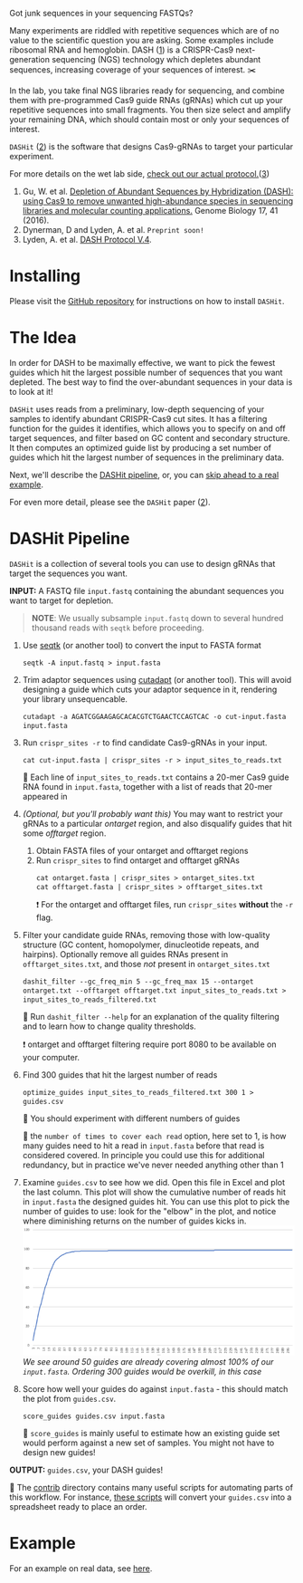 Got junk sequences in your sequencing FASTQs? 

Many experiments are riddled with repetitive sequences which are of no
value to the scientific question you are asking. Some examples include
ribosomal RNA and hemoglobin. DASH ([1](#dash)) is a CRISPR-Cas9
next-generation sequencing (NGS) technology which depletes abundant
sequences, increasing coverage of your sequences of interest. :scissors:

In the lab, you take final NGS libraries ready for sequencing, and
combine them with pre-programmed Cas9 guide RNAs (gRNAs) which cut up
your repetitive sequences into small fragments. You then size select
and amplify your remaining DNA, which should contain most or only your
sequences of interest. 

`DASHit` ([2](#dashit)) is the software that designs Cas9-gRNAs to target your particular experiment.

For more details on the wet lab side, [check out our actual protocol.](https://dx.doi.org/10.17504/protocols.io.6rjhd4n)([3](#dash-protocol))

1. <a name="dash"></a> Gu, W. et al. [Depletion of Abundant Sequences by Hybridization (DASH): using Cas9 to remove unwanted high-abundance species in sequencing libraries and molecular counting applications.](https://genomebiology.biomedcentral.com/articles/10.1186/s13059-016-0904-5) Genome Biology 17, 41 (2016).
2. <a name="dashit"></a> Dynerman, D and Lyden, A. et al. `Preprint soon!`
3. <a name="dash-protocol"></a> Lyden, A. et al. [DASH Protocol V.4](https://https://dx.doi.org/10.17504/protocols.io.6rjhd4n).

# Installing 

Please visit the [GitHub repository](https://www.github.com/czbiohub/dashit) for instructions on how to install `DASHit`.

# The Idea
In order for DASH to be maximally effective, we want to pick the fewest guides which hit the largest possible number of sequences that you want depleted. The best way to find the over-abundant sequences in your data is to look at it!

`DASHit` uses reads from a preliminary, low-depth sequencing of your samples to identify abundant CRISPR-Cas9 cut sites. It has a filtering function for the guides it identifies, which allows you to specify on and off target sequences, and filter based on GC content and secondary structure. It then computes an optimized guide list by producing a set number of guides which hit the largest number of sequences in the preliminary data.

Next, we'll describe the [DASHit pipeline](#dashit-pipeline), or, you can [skip ahead to a real example](#a-real-example).

For even more detail, please see the `DASHit` paper ([2](#dashit)). 

# DASHit Pipeline
`DASHit` is a collection of several tools you can use to design gRNAs that target the sequences you want.

**INPUT:** A FASTQ file `input.fastq` containing the abundant sequences you want to target for depletion.

> **NOTE**: We usually subsample `input.fastq` down to several hundred thousand reads with `seqtk` before proceeding. 

1. Use [seqtk](https://github.com/lh3/seqtk) (or another tool) to convert the input to FASTA format
   ```shell
   seqtk -A input.fastq > input.fasta
   ```
2. Trim adaptor sequences using [cutadapt](https://cutadapt.readthedocs.io/en/stable/installation.html) (or another tool). This will avoid designing a guide which cuts your adaptor sequence in it, rendering your library unsequencable. 
   ```shell
   cutadapt -a AGATCGGAAGAGCACACGTCTGAACTCCAGTCAC -o cut-input.fasta input.fasta
   ```

3. Run `crispr_sites -r` to find candidate Cas9-gRNAs in your input.
   ```shell
   cat cut-input.fasta | crispr_sites -r > input_sites_to_reads.txt
   ```
   :flashlight: Each line of `input_sites_to_reads.txt` contains a 20-mer Cas9 guide RNA found in `input.fasta`, together with a list of reads that 20-mer appeared in
4. *(Optional, but you'll probably want this)* You may want to restrict your gRNAs to a particular *ontarget* region, and also disqualify guides that hit some *offtarget* region.
   1. Obtain FASTA files of your ontarget and offtarget regions
   2. Run `crispr_sites` to find ontarget and offtarget gRNAs
      ```shell
	  cat ontarget.fasta | crispr_sites > ontarget_sites.txt
      cat offtarget.fasta | crispr_sites > offtarget_sites.txt
	  ```
      :heavy_exclamation_mark: For the ontarget and offtarget files, run `crispr_sites` **without** the `-r` flag.
5. Filter your candidate guide RNAs, removing those with low-quality structure (GC content, homopolymer, dinucleotide repeats, and hairpins). Optionally remove all guides RNAs present in `offtarget_sites.txt`, and those *not* present in `ontarget_sites.txt`
   ```shell
   dashit_filter --gc_freq_min 5 --gc_freq_max 15 --ontarget ontarget.txt --offtarget offtarget.txt input_sites_to_reads.txt > input_sites_to_reads_filtered.txt
   ```
   :flashlight: Run `dashit_filter --help` for an explanation of the quality filtering and to learn how to change quality thresholds.
   
   :heavy_exclamation_mark: ontarget and offtarget filtering require port 8080 to be available on your computer.
6. Find 300 guides that hit the largest number of reads
   ```shell
   optimize_guides input_sites_to_reads_filtered.txt 300 1 > guides.csv
   ```
   :flashlight: You should experiment with different numbers of guides 
   
   :flashlight: the `number of times to cover each read` option, here set to 1, is how many guides need to hit a read in `input.fasta` before that read is considered covered. In principle you could use this for additional redundancy, but in practice we've never needed anything other than 1
7. Examine `guides.csv` to see how we did. Open this file in Excel and plot the last column. This plot will show the cumulative number of reads hit in `input.fasta` the designed guides hit. You can use this plot to pick the number of guides to use: look for the "elbow" in the plot, and notice where diminishing returns on the number of guides kicks in.
   ![](./elbow.png)
   *We see around 50 guides are already covering almost 100% of our `input.fasta`. Ordering 300 guides would be overkill, in this case*
8. Score how well your guides do against `input.fasta` - this should match the plot from `guides.csv`.
   ```shell
   score_guides guides.csv input.fasta
   ```
   :flashlight: `score_guides` is mainly useful to estimate how an existing guide set would perform against a new set of samples. You might not have to design new guides!

**OUTPUT:** `guides.csv`, your DASH guides! 

:flashlight: The [contrib](https://github.com/czbiohub/dashit/tree/master/contrib) directory contains many useful scripts for automating parts of this workflow. For instance, [these scripts](https://github.com/czbiohub/dashit/tree/master/contrib/convert_guide_csv_scripts) will convert your `guides.csv` into a spreadsheet ready to place an order.

# Example
For an example on real data, see [here](https://github.com/czbiohub/croissants/tree/master/2019/dashit_workflow).

